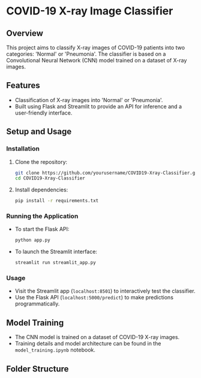 # COVID-19 X-ray Image Classifier

## Overview
This project aims to classify X-ray images of COVID-19 patients into two categories: 'Normal' or 'Pneumonia'. The classifier is based on a Convolutional Neural Network (CNN) model trained on a dataset of X-ray images.

## Features
- Classification of X-ray images into 'Normal' or 'Pneumonia'.
- Built using Flask and Streamlit to provide an API for inference and a user-friendly interface.

## Setup and Usage
### Installation
1. Clone the repository:

    ```bash
    git clone https://github.com/yourusername/COVID19-Xray-Classifier.git
    cd COVID19-Xray-Classifier
    ```

2. Install dependencies:

    ```bash
    pip install -r requirements.txt
    ```

### Running the Application
- To start the Flask API:

    ```bash
    python app.py
    ```

- To launch the Streamlit interface:

    ```bash
    streamlit run streamlit_app.py
    ```

### Usage
- Visit the Streamlit app (`localhost:8501`) to interactively test the classifier.
- Use the Flask API (`localhost:5000/predict`) to make predictions programmatically.

## Model Training
- The CNN model is trained on a dataset of COVID-19 X-ray images.
- Training details and model architecture can be found in the `model_training.ipynb` notebook.

## Folder Structure
